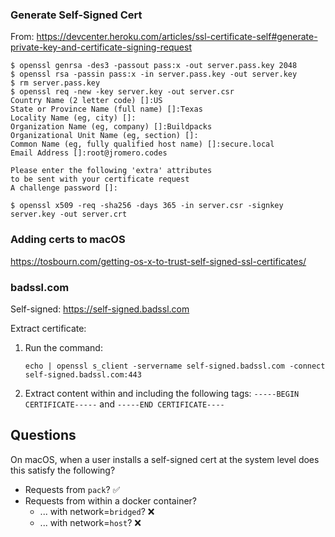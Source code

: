 
### Generate Self-Signed Cert

From: https://devcenter.heroku.com/articles/ssl-certificate-self#generate-private-key-and-certificate-signing-request

```shell
$ openssl genrsa -des3 -passout pass:x -out server.pass.key 2048
$ openssl rsa -passin pass:x -in server.pass.key -out server.key
$ rm server.pass.key
$ openssl req -new -key server.key -out server.csr
Country Name (2 letter code) []:US
State or Province Name (full name) []:Texas
Locality Name (eg, city) []:
Organization Name (eg, company) []:Buildpacks
Organizational Unit Name (eg, section) []:
Common Name (eg, fully qualified host name) []:secure.local
Email Address []:root@jromero.codes

Please enter the following 'extra' attributes
to be sent with your certificate request
A challenge password []:

$ openssl x509 -req -sha256 -days 365 -in server.csr -signkey server.key -out server.crt
```

### Adding certs to macOS

https://tosbourn.com/getting-os-x-to-trust-self-signed-ssl-certificates/


### badssl.com

Self-signed: https://self-signed.badssl.com

Extract certificate:

1. Run the command:
    ```shell script
    echo | openssl s_client -servername self-signed.badssl.com -connect self-signed.badssl.com:443
    ```
2. Extract content within and including the following tags: `-----BEGIN CERTIFICATE-----` and `-----END CERTIFICATE----`

## Questions

On macOS, when a user installs a self-signed cert at the system level does this satisfy the following?

- Requests from `pack`? ✅
- Requests from within a docker container?
    - ... with network=`bridged`? ❌
    - ... with network=`host`? ❌